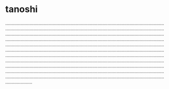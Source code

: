 # tanoshi

.........................................................................................................................................................................................................................................................................................................................................................................................................................................................................................................................................................................................................................................................................................................................................................................................................................................................................................................................................................................................................................................................................................................................................................................................................................................................................................................................................................................................................................................